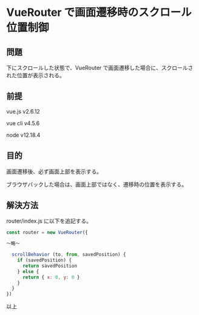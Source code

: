 # VueRouter で画面遷移時のスクロール位置制御

## 問題

下にスクロールした状態で、VueRouter で画面遷移した場合に、スクロールされた位置が表示される。

## 前提

vue.js v2.6.12

vue cli v4.5.6

node v12.18.4

## 目的

画面遷移後、必ず画面上部を表示する。

ブラウザバックした場合は、画面上部ではなく、遷移時の位置を表示する。

## 解決方法

router/index.js に以下を追記する。

```javascript
const router = new VueRouter({

〜略〜

  scrollBehavior (to, from, savedPosition) {
    if (savedPosition) {
      return savedPosition
    } else {
      return { x: 0, y: 0 }
    }
  }
})
```

以上
